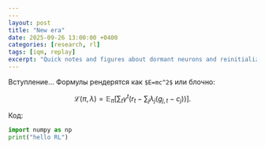 ```yaml
---
---
layout: post
title: "New era"
date: 2025-09-26 13:00:00 +0400
categories: [research, rl]
tags: [iqm, replay]
excerpt: "Quick notes and figures about dormant neurons and reinitialization."
---
```



Вступление… Формулы рендерятся как `$E=mc^2$` или блочно:


$$
\mathcal{L}(\pi,\lambda)=\mathbb{E}_\pi\Big[\sum_t \gamma^t (r_t-\sum_j \lambda_j(g_{j,t}-c_j))\Big].
$$


Код:


```python
import numpy as np
print("hello RL")
``` 